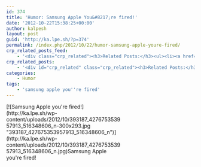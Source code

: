 ```yaml
---
id: 374
title: 'Humor: Samsung Apple You&#8217;re fired!'
date: '2012-10-22T15:38:25+00:00'
author: kalpesh
layout: post
guid: 'http://ka.lpe.sh/?p=374'
permalink: /index.php/2012/10/22/humor-samsung-apple-youre-fired/
crp_related_posts_feed:
    - '<div class="crp_related"><h3>Related Posts:</h3><ul><li><a href="http://ka.lpe.sh/2012/10/22/humor-name-already-taken-lol/"     class="crp_title">Humor: Name already taken! LOL</a></li><li><a href="http://ka.lpe.sh/2013/06/12/php-redirect-without-header/"     class="crp_title">PHP redirect without header()</a></li><li><a href="http://ka.lpe.sh/2013/06/01/return-false-vs-preventdefault-javascript/"     class="crp_title">return false vs preventDefault in javascript</a></li></ul><div class="crp_clear"></div></div>'
crp_related_posts:
    - '<div id="crp_related" class="crp_related"><h3>Related Posts:</h3><ul><li><a href="http://ka.lpe.sh/2012/10/22/humor-name-already-taken-lol/"     class="crp_title">Humor: Name already taken! LOL</a></li><li><a href="http://ka.lpe.sh/2012/11/02/buy-pinterest-autopost-images-right-from-your-website/"     class="crp_title">Buy: Pinterest AutoPost images right from your website!</a></li><li><a href="http://ka.lpe.sh/2011/06/10/inkfruit-com-launched-in-magento/"     class="crp_title">InkFruit.com &#8211; launched in Magento</a></li><li><a href="http://ka.lpe.sh/2012/01/17/404-room-not-found-lol-d/"     class="crp_title">404 Room not found.. LOL :D</a></li><li><a href="http://ka.lpe.sh/2013/02/20/magento-product-import-error-shows-html-code-while-importing/"     class="crp_title">Magento: Product Import error &#8211; shows HTML code while importing</a></li></ul></div>'
categories:
    - Humor
tags:
    - 'samsung apple you''re fired'
---
```


<div class="wp-caption alignnone" id="attachment_375" style="width: 310px">[![Samsung Apple you're fired!](http://ka.lpe.sh/wp-content/uploads/2012/10/393187_427675353957913_516348606_n-300x293.jpg "393187_427675353957913_516348606_n")](http://ka.lpe.sh/wp-content/uploads/2012/10/393187_427675353957913_516348606_n.jpg)Samsung Apple you're fired!

</div>